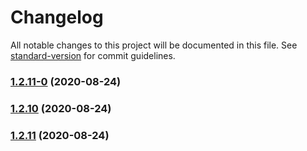 # Changelog

All notable changes to this project will be documented in this file. See [standard-version](https://github.com/conventional-changelog/standard-version) for commit guidelines.

### [1.2.11-0](https://github.com/bissolli/release-it/compare/v1.2.11...v1.2.11-0) (2020-08-24)

### [1.2.10](https://github.com/bissolli/release-it/compare/v1.2.11...v1.2.10) (2020-08-24)

### [1.2.11](https://github.com/bissolli/release-it/compare/v1.2.10...v1.2.11) (2020-08-24)
